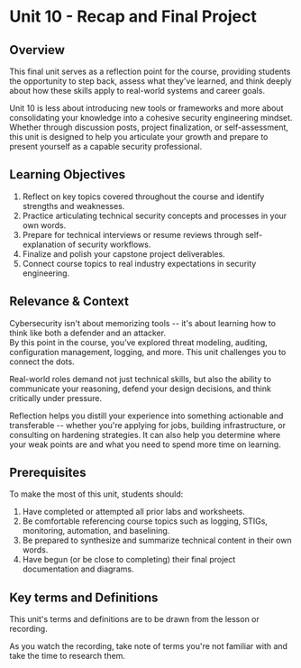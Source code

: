 # Unit 10 - Recap and Final Project

## Overview

This final unit serves as a reflection point for the course, providing students the
opportunity to step back, assess what they've learned, and think deeply about how
these skills apply to real-world systems and career goals.

Unit 10 is less about introducing new tools or frameworks and more about
consolidating your knowledge into a cohesive security engineering mindset. Whether
through discussion posts, project finalization, or self-assessment, this unit is
designed to help you articulate your growth and prepare to present yourself as a
capable security professional.

## Learning Objectives

1. Reflect on key topics covered throughout the course and identify strengths and weaknesses.
2. Practice articulating technical security concepts and processes in your own words.
3. Prepare for technical interviews or resume reviews through self-explanation of security workflows.
4. Finalize and polish your capstone project deliverables.
5. Connect course topics to real industry expectations in security engineering.

## Relevance & Context

Cybersecurity isn't about memorizing tools -- it's about learning how to
think like both a defender and an attacker.  
By this point in the course, you’ve explored threat modeling, auditing, configuration management, logging, and more. This unit challenges you to connect the dots.

Real-world roles demand not just technical skills, but also the ability to
communicate your reasoning, defend your design decisions, and think critically under
pressure.

Reflection helps you distill your experience into something actionable and
transferable -- whether you're applying for jobs, building infrastructure, or
consulting on hardening strategies. It can also help you determine where your weak
points are and what you need to spend more time on learning.

## Prerequisites

To make the most of this unit, students should:

1. Have completed or attempted all prior labs and worksheets.
2. Be comfortable referencing course topics such as logging, STIGs, monitoring, automation, and baselining.
3. Be prepared to synthesize and summarize technical content in their own words.
4. Have begun (or be close to completing) their final project documentation and diagrams.

## Key terms and Definitions

This unit's terms and definitions are to be drawn from the lesson or recording.

As you watch the recording, take note of terms you're not familiar with and take the
time to research them.
